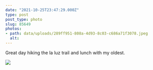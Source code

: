 ```yaml
---
date: "2021-10-25T23:47:29.000Z"
type: post 
post_type: photo
slug: 85649
photos: 
- path: data/uploads/289ff951-808a-4d93-8c03-c686a71f3078.jpeg
  alt: 
---
```

Great day hiking the la luz trail and lunch with my oldest. 


![](https://brandontreb.com/data/uploads/289ff951-808a-4d93-8c03-c686a71f3078.jpeg)
